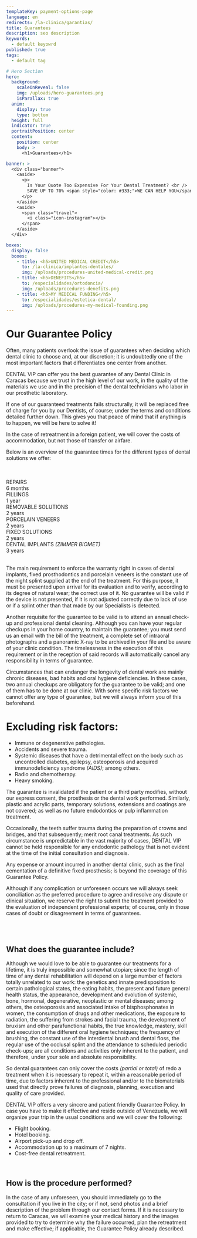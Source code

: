 ```yaml
---
templateKey: payment-options-page
language: en
redirects: /la-clinica/garantias/
title: Guarantees
description: seo description
keywords:
  - default keyowrd
published: true
tags:
  - default tag

# Hero Section
hero:
  background:
    scaleOnReveal: false
    img: /uploads/hero-guarantees.png
    isParallax: true
  anim:
    display: true
    type: bottom
  height: full
  indicator: true
  portraitPosition: center
  content:
    position: center
    body: >
      <h1>Guarantees</h1>

banner: >
  <div class="banner">
    <aside>
      <p>
        Is Your Quote Too Expensive For Your Dental Treatment? <br />
        SAVE UP TO 70% <span style="color: #333;">WE CAN HELP YOU</span>
      </p>
    </aside>
    <aside>
      <span class="travel">
        <i class="icon-instagram"></i>
      </span>
    </aside>
  </div>

boxes:
  display: false
  boxes:
    - title: <h5>UNITED MEDICAL CREDIT</h5>
      to: /la-clinica/implantes-dentales/
      img: /uploads/procedures-united-medical-credit.png
    - title: <h5>DENEFITS</h5>
      to: /especialidades/ortodoncia/
      img: /uploads/procedures-denefits.png
    - title: <h5>MY MEDICAL FUNDING</h5>
      to: /especialidades/estetica-dental/
      img: /uploads/procedures-my-medical-founding.png
---
```


<h1>Our Guarantee Policy</h1>

<div class="row">
  <div>
    <p>
      Often, many patients overlook the issue of guarantees when deciding which
      dental clinic to choose and, at our discretion; it is undoubtedly one of
      the most important factors that differentiates one center from another.
    </p>
    <p>
      DENTAL VIP can offer you the best guarantee of any Dental Clinic in
      Caracas because we trust in the high level of our work, in the quality of
      the materials we use and in the precision of the dental technicians who
      labor in our prosthetic laboratory.
    </p>
    <p>
      If one of our guaranteed treatments fails structurally, it will be
      replaced free of charge for you by our Dentists, of course; under the
      terms and conditions detailed further down. This gives you that peace of
      mind that if anything is to happen, we will be here to solve it!
    </p>
  </div>
  <div class="icon">
    <i class="icon-instagram"> </i>
  </div>
</div>

<div class="message">
  <p class="big">In the case of retreatment in a foreign patient, we will cover the costs of accommodation, but not those of transfer or airfare.</p>
</div>
<p>
  Below is an overview of the guarantee times for the different types of dental solutions we offer:
</p>
  <br />
  <br />
  <div class="percentaje">
    <div class="progress-bar">
      <span class="progress-bar-fill" style="width: 17%;"></span>
    </div>
    <div class="title">REPAIRS</div>
    <div class="time">6 months</div>
  </div>
  <div class="percentaje">
    <div class="progress-bar">
      <span class="progress-bar-fill" style="width: 34%;"></span>
    </div>
    <div class="title">FILLINGS</div>
    <div class="time">1 year</div>
  </div>
  <div class="percentaje">
    <div class="progress-bar">
      <span class="progress-bar-fill" style="width: 68%;"></span>
    </div>
    <div class="title">REMOVABLE SOLUTIONS</div>
    <div class="time">2 years</div>
  </div>
  <div class="percentaje">
    <div class="progress-bar">
      <span class="progress-bar-fill" style="width: 68%;"></span>
    </div>
    <div class="title">PORCELAIN VENEERS</div>
    <div class="time">2 years</div>
  </div>
  <div class="percentaje">
    <div class="progress-bar">
      <span class="progress-bar-fill" style="width: 68%;"></span>
    </div>
    <div class="title">FIXED SOLUTIONS</div>
    <div class="time">2 years</div>
  </div>
  <div class="percentaje">
    <div class="progress-bar">
      <span class="progress-bar-fill" style="width: 100%;"></span>
    </div>
    <div class="title">DENTAL IMPLANTS <i>(ZIMMER BIOMET)</i></div>
    <div class="time">3 years</div>
  </div>
<br />
<p>
 The main requirement to enforce the warranty right in cases of dental implants, fixed prosthodontics and porcelain veneers is the constant use of the night splint supplied at the end of the treatment. For this purpose, it must be presented upon arrival for its evaluation and to verify, according to its degree of natural wear; the correct use of it. No guarantee will be valid if the device is not presented, if it is not adjusted correctly due to lack of use or if a splint other than that made by our Specialists is detected.
</p>
<p>
  Another requisite for the guarantee to be valid is to attend an annual check-up and professional dental cleaning. Although you can have your regular checkups in your home country, to maintain the guarantee; you must send us an email with the bill of the treatment, a complete set of intraoral photographs and a panoramic X-ray to be archived in your file and be aware of your clinic condition. The timelessness in the execution of this requirement or in the reception of said records will automatically cancel any responsibility in terms of guarantee.
</p>
<p>
    Circumstances that can endanger the longevity of dental work are mainly chronic diseases, bad habits and oral hygiene deficiencies. In these cases, two annual checkups are obligatory for the guarantee to be valid; and one of them has to be done at our clinic. With some specific risk factors we cannot offer any type of guarantee, but we will always inform you of this beforehand.
</p>
<div class="message red">
  <h1>Excluding risk factors:</h1> 
  <ul> 
    <li>Immune or degenerative pathologies.</li> 
    <li>Accidents and severe trauma.</li> 
    <li>Systemic diseases that have a detrimental effect on the body such as uncontrolled diabetes, epilepsy, osteoporosis and acquired immunodeficiency syndrome <em>(AIDS)</em>; among others.</li> 
    <li>Radio and chemotherapy.</li> 
    <li>Heavy smoking.</li> 
  </ul>
</div>
<p>The guarantee is invalidated if the patient or a third party modifies, without our express consent, the prosthesis or the dental work performed. Similarly, plastic and acrylic parts, temporary solutions, extensions and coatings are not covered; as well as no future endodontics or pulp inflammation treatment.</p>
<p>Occasionally, the teeth suffer trauma during the preparation of crowns and bridges, and that subsequently; merit root canal treatments. As such circumstance is unpredictable in the vast majority of cases, DENTAL VIP cannot be held responsible for any endodontic pathology that is not evident at the time of the initial consultation and diagnosis.</p>
<p>Any expense or amount incurred in another dental clinic, such as the final cementation of a definitive fixed prosthesis; is beyond the coverage of this Guarantee Policy.</p>
<p>Although if any complication or unforeseen occurs we will always seek conciliation as the preferred procedure to agree and resolve any dispute or clinical situation, we reserve the right to submit the treatment provided to the evaluation of independent professional experts; of course, only in those cases of doubt or disagreement in terms of guarantees.</p>
<br>
<br>
<h2  class="left section-title">
  <b>What does the guarantee include?
</b>
</h2>
<p>Although we would love to be able to guarantee our treatments for a lifetime, it is truly impossible and somewhat utopian; since the length of time of any dental rehabilitation will depend on a large number of factors totally unrelated to our work: the genetics and innate predisposition to certain pathological states, the eating habits, the present and future general health status, the appearance, development and evolution of systemic, bone, hormonal, degenerative, neoplastic or mental diseases; among others, the osteoporosis and associated intake of bisphosphonates in women, the consumption of drugs and other medications, the exposure to radiation, the suffering from strokes and facial trauma, the development of bruxism and other parafunctional habits, the true knowledge, mastery, skill and execution of the different oral hygiene techniques; the frequency of brushing, the constant use of the interdental brush and dental floss, the regular use of the occlusal splint and the attendance to scheduled periodic check-ups; are all conditions and activities only inherent to the patient, and therefore, under your sole and absolute responsibility.</p>
<p> So dental guarantees can only cover the costs <i>(partial or total)</i> of redo a treatment when it is necessary to repeat it, within a reasonable period of time, due to factors inherent to the professional and/or to the biomaterials used that directly prove failures of diagnosis, planning, execution and quality of care provided. </p>
<p> DENTAL VIP offers a very sincere and patient friendly Guarantee Policy. In case you have to make it effective and reside outside of Venezuela, we will organize your trip in the usual conditions and we will cover the following: </p>
<ul class="checklist">
  <li>
    <i class="icon-check circle"></i
    ><span
      >Flight booking.</span
    >
  </li>
  <li>
    <i class="icon-check circle"></i
    ><span
      >Hotel booking.</span
    >
  </li>
  <li>
    <i class="icon-check circle"></i
    ><span
      >Airport pick-up and drop off.</span
    >
  </li>
  <li>
    <i class="icon-check circle"></i
    ><span
      >Accommodation up to a maximum of 7 nights.</span
    >
  </li>
  <li>
    <i class="icon-check circle"></i
    ><span
      >Cost-free dental retreatment.</span
    >
  </li>
</ul>
<br>
<h2  class="left section-title">
  <b>How is the procedure performed?
</b>
</h2>
<p>
  In the case of any unforeseen, you should immediately go to the consultation if you live in the city; or if not, send photos and a brief description of the problem through our contact forms. If it is necessary to return to Caracas, we will examine your medical history and the images provided to try to determine why the failure occurred, plan the retreatment and make effective; if applicable, the Guarantee Policy already described.
</p>
